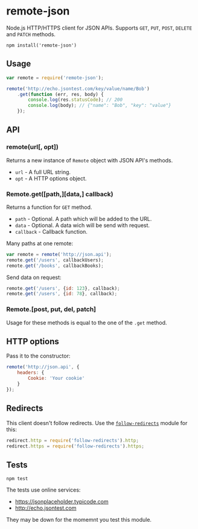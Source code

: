# remote-json

Node.js HTTP/HTTPS client for JSON APIs. Supports `GET`, `PUT`, `POST`, `DELETE` and `PATCH` methods.

    npm install('remote-json')

## Usage

```javascript
var remote = require('remote-json');

remote('http://echo.jsontest.com/key/value/name/Bob')
    .get(function (err, res, body) {
        console.log(res.statusCode); // 200
        console.log(body); // {"name": "Bob", "key": "value"}
    });
```

## API

### remote(url[, opt])
Returns a new instance of `Remote` object with JSON API's methods.

- `url` - A full URL string.
- `opt` - A HTTP options object.

### Remote.get([path,][data,] callback)
Returns a function for `GET` method.

- `path` - Optional. A path which will be added to the URL.
- `data` - Optional. A data wich will be send with request.
- `callback` - Callback function.

Many paths at one remote:
```javascript
var remote = remote('http://json.api');
remote.get('/users', callbackUsers);
remote.get('/books', callbackBooks);
```
Send data on request:
```javascript
remote.get('/users', {id: 123}, callback);
remote.get('/users', {id: 78}, callback);
```

### Remote.[post, put, del, patch]
Usage for these methods is equal to the one of the `.get` method.

## HTTP options

Pass it to the constructor:
```javascript
remote('http://json.api', {
    headers: {
        Cookie: 'Your cookie'
    }
});
```

## Redirects

This client doesn't follow redirects. Use the [`follow-redirects`](https://www.npmjs.com/package/follow-redirects) module for this:

```javascript
redirect.http = require('follow-redirects').http;
redirect.https = require('follow-redirects').https;
```

## Tests

    npm test

The tests use online services:

- https://jsonplaceholder.typicode.com
- http://echo.jsontest.com

They may be down for the momemnt you test this module.
